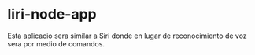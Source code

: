 # liri-node-app

Esta aplicacio sera similar a Siri donde en lugar de reconocimiento de voz sera por medio de comandos.
